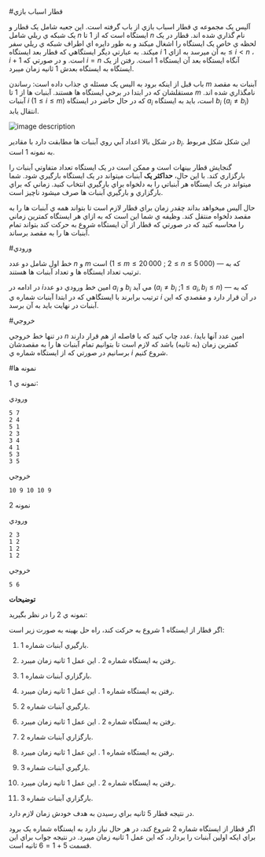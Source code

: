 #قطار اسباب بازي

آليس يک مجموعه ي قطار اسباب بازي از باب گرفته است. اين جعبه شامل يک قطار و يک شبکه ي ريلي شامل $n$ ايستگاه است که از $1$ تا $n$ نام گذاري شده اند. قطار در يک لحظه ي خاص يک ايستگاه را اشغال ميکند و به طور دايره اي اطراف شبکه ي ريلي سفر ميکند. به عبارتي ديگر ايستگاهي که قطار بعد ايستگاه $i$ به آن ميرسد به ازاي $1 \leq i < n$ ، $i+1$ است. و در صورتي که $i=n$ آنگاه ايستگاه بعد آن ايستگاه $1$ است. رفتن از يک ايستگاه به ايستگاه بعدش $1$ ثانيه زمان ميبرد.

باب قبل از اينکه برود به اليس يک مسئله ي جذاب داده است: رساندن $m$ آبنبات به مقصد مستقلشان که در ابتدا در برخي ايستگاه ها هستند. آبنبات ها از $1$ تا $m$ نامگذاري شده اند. آبنبات $i$ $(1 \leq i \leq m)$  که در حال حاضر در ايستگاه $a_i$ است، بايد به ايستگاه $b_i$ ($a_i \neq b_i$) انتقال يابد.

![image description](http://uupload.ir/files/5ikn_06d54688e1fe32e557380135a44a4ef5220fd0a0.png)

در شکل بالا اعداد آبي روي آبنبات ها مطابقت دارد با مقادير $b_i$. اين شکل شکل مربوط به نمونه $1$ است.

گنجايش قطار بينهات است و ممکن است در يک ايستگاه تعداد متفاوتي آبنبات را بارگزاري کند. با اين حال، **حداکثر يک** آبنبات ميتواند در يک ايستگاه بارگيري شود. شما ميتواند در يک ايستگاه هر آبنباتي را به دلخواه براي بارگيري انتخاب کنيد. زماني که براي بارگزاري و بارگيري آبنبات ها صرف ميشود ناچيز است.

حال آليس ميخواهد بداند چقدر زمان براي قطار لازم است تا بتواند همه ي آبنبات ها را به مقصد دلخواه منتقل کند. وظيفه ي شما اين است که به ازاي هر ايستگاه کمترين زماني را محاسبه کنيد که در صورتي که قطار از آن ايستگاه شروع به حرکت کند بتواند تمام آبنبات ها را به مقصد برساند.

#ورودي

خط اول شامل دو عدد $n$ و $m$ است ($1 \leq m \leq 20\,000$ ; $2 \leq n \leq 5\,000$) — که به ترتيب تعداد ايستگاه ها و تعداد آبنبات ها هستند.

در ادامه در $i$امين خط ورودي دو عدد $a_i$ و $b_i$ مي آيد ($a_i \neq b_i$ ;$1 \leq a_i, b_i \leq n$)  — که به ترتيب برابرند با ايستگاهي که در  ابتدا آبنبات شماره ي $i$ در آن قرار دارد و مقصدي که اين آبنبات در نهايت بايد به آن برسد.

#خروجي

در تنها خط خروجي $n$ عدد چاپ کنيد که با فاصله از هم قرار دارند. $i$امين عدد آنها بايد کمترين زمان (به ثانيه) باشد که لازم است تا بتوانيم تمام آبنبات ها را به مقصدشان برسانيم در صورتي که از ايستگاه شماره ي $i$ شروع کنيم.

#نمونه ها

نمونه ي 1:

ورودي

    5 7
    2 4
    5 1
    2 3
    3 4
    4 1
    5 3
    3 5

خروجي

    10 9 10 10 9 

نمونه 2

ورودي

    2 3
    1 2
    1 2
    1 2

خروجي

    5 6 

**توضيحات**

نمونه ي 2 را در نظر بگيريد:

اگر قطار از ايستگاه 1 شروع به حرکت کند، راه حل بهينه به صورت زير است:

1. بارگيري آبنبات شماره 1.

2. رفتن به ايستگاه شماره 2 . اين عمل 1 ثانيه زمان ميبرد.

3. بارگزاري آبنبات شماره 1.

4. رفتن به ايستگاه شماره 1 . اين عمل 1 ثانيه زمان ميبرد.

5. بارگيري آبنبات شماره 2.

6. رفتن به ايستگاه شماره 2 . اين عمل 1 ثانيه زمان ميبرد.

7. بارگزاري آبنبات شماره 2.

8. رفتن به ايستگاه شماره 1 . اين عمل 1 ثانيه زمان ميبرد.

9. بارگيري آبنبات شماره 3.

10. رفتن به ايستگاه شماره 2 . اين عمل 1 ثانيه زمان ميبرد.

11.  بارگزاري آبنبات شماره 3.

در نتيجه قطار 5 ثانيه براي رسيدن به هدف خودش زمان لازم دارد. 

اگر قطار از ايستگاه شماره 2 شروع کند، در هر حال نياز دارد به ايستگاه شماره يک برود براي ايکه اولين آبنبات را بردارد، که اين عمل 1 ثانيه زمان ميبرد. در نتيجه جواب براي اين قسمت $5+1 = 6$ ثانيه است.
